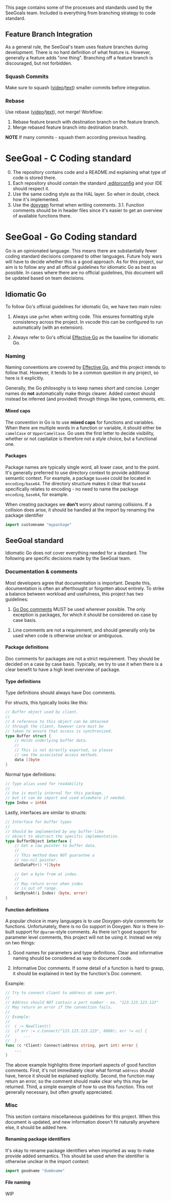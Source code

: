 This page contains some of the processes and standards used by the SeeGoals team. Included is everything from branching strategy to code standard.

## Feature Branch Integration
As a general rule, the SeeGoal's team uses feature branches during development. There is no hard definition of what feature is. However, generally a feature adds "one thing". Branching off a feature branch is discouraged, but not forbidden.

### Squash Commits
Make sure to squash ([video](https://www.youtube.com/watch?v=V5KrD7CmO4o)/[text](https://www.freecodecamp.org/news/git-squash-commits/)) smaller commits before integration.

### Rebase
Use rebase ([video](https://www.youtube.com/watch?v=f1wnYdLEpgI)/[text](https://www.freecodecamp.org/news/how-to-use-git-rebase/)), not merge! Workflow:
1. Rebase feature branch with destination branch on the feature branch.
2. Merge rebased feature branch into destination branch.

**NOTE** If many commits - squash them according previous heading.

# SeeGoal - C Coding standard
0. The repository contains code and a README.md explaining what type of code is stored there.
1. Each repository should contain the standard [.editorconfig](https://github.com/LiU-SeeGoals/basestation/blob/main/.editorconfig) and your IDE should respect it.
2. Use the same coding style as the HAL layer. So when in doubt, check how it's implemented.
3. Use the [doxygen](https://www.doxygen.nl/manual/docblocks.html) format when writing comments.
3.1. Function comments should be in header files since it's easier to get an overview of available functions there.

# SeeGoal - Go Coding standard
Go is an opinionated language. This means there are substantially fewer coding standard decisions compared to other languages. Future holy wars will have to decide whether this is a good approach. As for this project, our aim is to follow any and all official guidelines for idiomatic Go as best as possible. In cases where there are no official guidelines, this document will be updated based on team decisions.

## Idiomatic Go
To follow Go's official guidelines for idiomatic Go, we have two main rules:

1. Always use `gofmt` when writing code. This ensures formatting style consistency across the project. In vscode this can be configured to run automatically (with an extension).

1. Always refer to Go's official [Effective Go](https://go.dev/doc/effective_go) as the baseline for idiomatic Go.

### Naming
Naming conventions are covered by [Effective Go](https://go.dev/doc/effective_go), and this project intends to follow that. However, it tends to be a common question in any project, so here is it explicitly.

Generally, the Go philosophy is to keep names short and concise. Longer names do **not** automatically make things clearer. Added context should instead be inferred (and provided) through things like types, comments, etc.

#### Mixed caps
The convention in Go is to use **mixed caps** for functions and variables. When there are multiple words in a function or variable, it should either be `camelCase` or `UpperCamelCase`. Go uses the first letter to decide visibility, whether or not capitalize is therefore not a style choice, but a functional one.

#### Packages
Package names are typically single word, all lower case, and to the point. It's generally preferred to use directory context to provide additional semantic context. For example, a package `base64` could be located in `encoding/base64`. The directory structure makes it clear that `base64` specifically relates to encoding - no need to name the package `encoding_base64`, for example.

When creating packages we **don't** worry about naming collisions. If a collision does arise, it should be handled at the import by renaming the package identifier
```go
import customname "mypackage"
```

## SeeGoal standard
Idiomatic Go does not cover everything needed for a standard. The following are specific decisions made by the SeeGoal team.

### Documentation & comments
Most developers agree that documentation is important. Despite this, documentation is often an afterthought or forgotten about entirely. To strike a balance between workload and usefulness, this project has two guidelines:

1. [Go Doc comments](https://tip.golang.org/doc/comment) MUST be used wherever possible. The only exception is packages, for which it should be considered on case by case basis.

1. Line comments are not a requirement, and should generally only be used when code is otherwise unclear or ambiguous.

#### Package definitions
Doc comments for packages are not a strict requirement. They should be decided on a case by case basis. Typically, we try to use it when there is a clear benefit to have a high level overview of package.

#### Type definitions
Type definitions should always have Doc comments.

For structs, this typically looks like this:
```go
// Buffer object used by client.
//
// A reference to this object can be obtained
// through the client, however care must be
// taken to ensure that access is synchronized.
type Buffer struct {
    // Holds underlying buffer data.
    //
    // This is not directly exported, so please
    // see the associated access methods.
    data []byte
}
```

Normal type definitions:
```go
// Type alias used for readability
//
// Use is mostly internal for this package,
// but it can be import and used elsewhere if needed.
type Index = int64
```

Lastly, interfaces are similar to structs:
```go
// Interface for buffer types
//
// Should be implemented by any buffer-like
// object to abstract the specific implementation.
type BufferObject interface {
    // Get a raw pointer to buffer data.
    //
    // This method does NOT guarantee a
    // non-nil pointer.
    GetDataPtr() *[]byte

    // Get a byte from at index.
    //
    // May return error when index
    // is out of range.
    GetByteAt(i Index) (byte, error)
}
```

#### Function definitions
A popular choice in many languages is to use Doxygen-style comments for functions. Unfortunately, there is no Go support in Doxygen. Nor is there in-built support for `@param`-style comments. As there isn't good support for parameter level comments, this project will not be using it. Instead we rely on two things:

1. Good names for parameters and type definitions. Clear and informative naming should be considered as way to document code.

1. Informative Doc comments. If some detail of a function is hard to grasp, it should be explained in text by the function's Doc comment.

Example:
```go
// Try to connect client to address at some port.
//
// Address should NOT contain a port number - ex. "123.123.123.123"
// May return an error if the connection fails.
//
// Example:
//
//	c := NewClient()
//	if err := c.Connect("123.123.123.123", 8080); err != nil {
//		...
//	}
func (c *Client) Connect(address string, port int) error {
    ...
}
```
The above example highlights three important aspects of good function comments. First, it's not immediately clear what format `address` should have, hence it should be explained explicitly. Second, the function may return an error, so the comment should make clear why this may be returned. Third, a simple example of how to use this function. This not generally necessary, but often greatly appreciated.

### Misc
This section contains miscellaneous guidelines for this project. When this document is updated, and new information doesn't fit naturally anywhere else, it should be added here.

#### Renaming package identifiers
It's okay to rename package identifiers when imported as way to make provide added semantics. This should be used when the identifier is otherwise unclear in the import context:
```go
import goodname "dumbname"
```

#### File naming
WIP